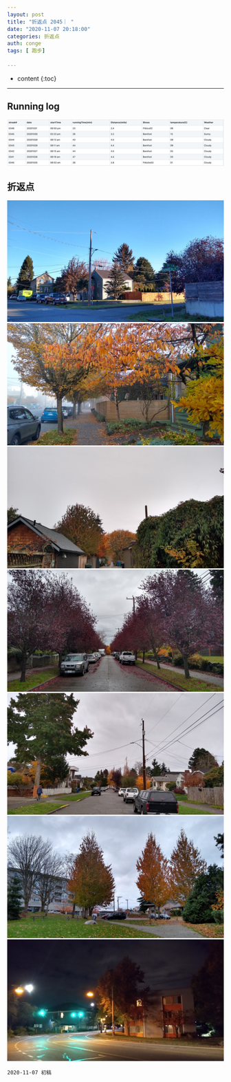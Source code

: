 ```yaml
---
layout: post
title: "折返点 2045｜ "
date: "2020-11-07 20:18:00"
categories: 折返点
auth: conge
tags: [ 跑步]

---
```

* content
{:toc}


----

## Running log

![Running log, week 44, 2020](/assets/images/折返点/2020_wk44.png)

## 折返点


![20201101.jpg](/assets/images/折返点/20201101.jpg)  
![20201102.jpg](/assets/images/折返点/20201102.jpg)  
![20201103.jpg](/assets/images/折返点/20201103.jpg)  
![20201104.jpg](/assets/images/折返点/20201104.jpg)  
![20201105.jpg](/assets/images/折返点/20201105.jpg)  
![20201106.jpg](/assets/images/折返点/20201106.jpg)  
![20201107.jpg](/assets/images/折返点/20201107.jpg)

```
2020-11-07 初稿
```